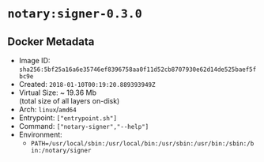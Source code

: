 # `notary:signer-0.3.0`

## Docker Metadata

- Image ID: `sha256:5bf25a16a6e35746ef8396758aa0f11d52cb8707930e62d14de525baef5fbc9e`
- Created: `2018-01-10T00:19:20.889393949Z`
- Virtual Size: ~ 19.36 Mb  
  (total size of all layers on-disk)
- Arch: `linux`/`amd64`
- Entrypoint: `["entrypoint.sh"]`
- Command: `["notary-signer","--help"]`
- Environment:
  - `PATH=/usr/local/sbin:/usr/local/bin:/usr/sbin:/usr/bin:/sbin:/bin:/notary/signer`
